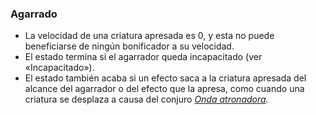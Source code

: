### Agarrado
-   La velocidad de una criatura apresada es 0, y esta no puede beneficiarse de ningún bonificador a su velocidad.
-   El estado termina si el agarrador queda incapacitado (ver «Incapacitado»).
-   El estado también acaba si un efecto saca a la criatura apresada del alcance del agarrador o del efecto que la apresa, como cuando una criatura se desplaza a causa del conjuro _[Onda atronadora](https://www.enciclopediadnd.es/reglas/magia/onda-atronadora/)._